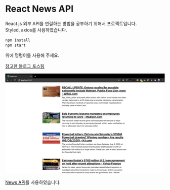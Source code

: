 # React News API

React.js 외부 API를 연결하는 방법을 공부하기 위해서 프로젝트입니다.  
Styled, axios를 사용하였습니다.

```shell
npm install
npm start
```
위에 명령어를 사용해 주세요.

[참고한 블로그 포스팅](https://velog.io/@gandalfzzing/React.%EC%99%B8%EB%B6%80API%EC%97%B0%EB%8F%99%ED%95%98%EA%B8%B0NewsAPI)

![실행](./image/main.png)

[News API](https://newsapi.org/)를 사용하였습니다.